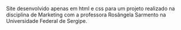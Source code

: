 Site desenvolvido apenas em html e css para um projeto realizado na disciplina de Marketing com a professora Rosângela Sarmento na Universidade Federal de Sergipe.
